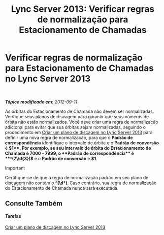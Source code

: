 ﻿---
title: 'Lync Server 2013: Verificar regras de normalização para Estacionamento de Chamadas'
TOCTitle: Verificar regras de normalização para Estacionamento de Chamadas
ms:assetid: deaa170f-041e-45cb-8eab-f02931ab541e
ms:mtpsurl: https://technet.microsoft.com/pt-br/library/Gg398981(v=OCS.15)
ms:contentKeyID: 49308352
ms.date: 05/19/2016
mtps_version: v=OCS.15
ms.translationtype: HT
---

# Verificar regras de normalização para Estacionamento de Chamadas no Lync Server 2013

 

_**Tópico modificado em:** 2012-09-11_

As órbitas do Estacionamento de Chamada não devem ser normalizadas. Verifique seus planos de discagem para garantir que seus números de órbita não estão normalizados. Você deve criar uma regra de normalização adicional para evitar que sua órbitas sejam normalizadas, seguindo o procedimento em [Criar um plano de discagem no Lync Server 2013](lync-server-2013-create-a-dial-plan.md) para definir uma nova regra de normalização, para que o **Padrão de correspondência** identifique o intervalo de órbita e o **Padrão de conversão** é **$1**. Por exemplo, se seu intervalo de órbita do Estacionamento de Chamada é 7000 - 7999, o **Padrão de correspondência** é **^(7\\d{3})$** e o **Padrão de conversão** é **$1**.

> [!important]  
> Certifique-se de que a regra de normalização padrão em seu plano de discagem não contém o <strong>^(\d*)</strong>. Caso contrário, sua regra de normalização do Estacionamento de Chamada nunca será executada.

## Consulte Também

#### Tarefas

[Criar um plano de discagem no Lync Server 2013](lync-server-2013-create-a-dial-plan.md)

